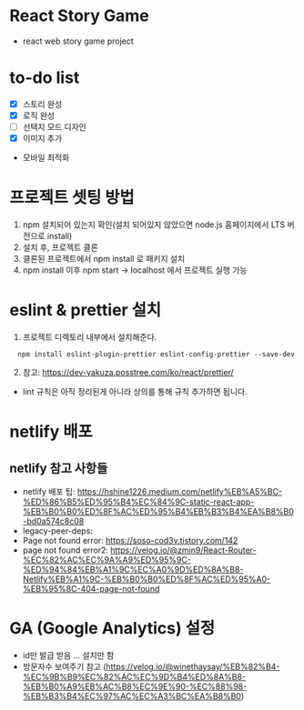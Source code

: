 # React Story Game

- react web story game project

# to-do list
- [x] 스토리 완성 
- [x] 로직 완성 
- [ ] 선택지 모드 디자인 
- [x] 이미지 추가

- 모바일 최적화

# 프로젝트 셋팅 방법

1. npm 설치되어 있는지 확인(설치 되어있지 않았으면 node.js 홈페이지에서 LTS 버전으로 install)
2. 설치 후, 프로젝트 클론
3. 클론된 프로젝트에서 npm install 로 패키지 설치
4. npm install 이후 npm start -> localhost 에서 프로젝트 실행 가능

# eslint & prettier 설치

1. 프로젝트 디렉토리 내부에서 설치해준다.

```
  npm install eslint-plugin-prettier eslint-config-prettier --save-dev
```

2. 참고: https://dev-yakuza.posstree.com/ko/react/prettier/

- lint 규칙은 아직 정리된게 아니라 상의를 통해 규칙 추가하면 됩니다.

# netlify 배포

## netlify 참고 사항들
- netlify 배포 팁: https://hshine1226.medium.com/netlify%EB%A5%BC-%ED%86%B5%ED%95%B4%EC%84%9C-static-react-app-%EB%B0%B0%ED%8F%AC%ED%95%B4%EB%B3%B4%EA%B8%B0-bd0a574c8c08
- legacy-peer-deps: 
- Page not found error: https://soso-cod3v.tistory.com/142
- page not found error2: https://velog.io/@zmin9/React-Router-%EC%82%AC%EC%9A%A9%ED%95%9C-%ED%94%84%EB%A1%9C%EC%A0%9D%ED%8A%B8-Netlify%EB%A1%9C-%EB%B0%B0%ED%8F%AC%ED%95%A0-%EB%95%8C-404-page-not-found

# GA (Google Analytics) 설정
- id만 발급 받음 ... 설치만 함
- 방문자수 보여주기 참고 (https://velog.io/@winethaysay/%EB%82%B4-%EC%9B%B9%EC%82%AC%EC%9D%B4%ED%8A%B8-%EB%B0%A9%EB%AC%B8%EC%9E%90-%EC%88%98-%EB%B3%B4%EC%97%AC%EC%A3%BC%EA%B8%B0)